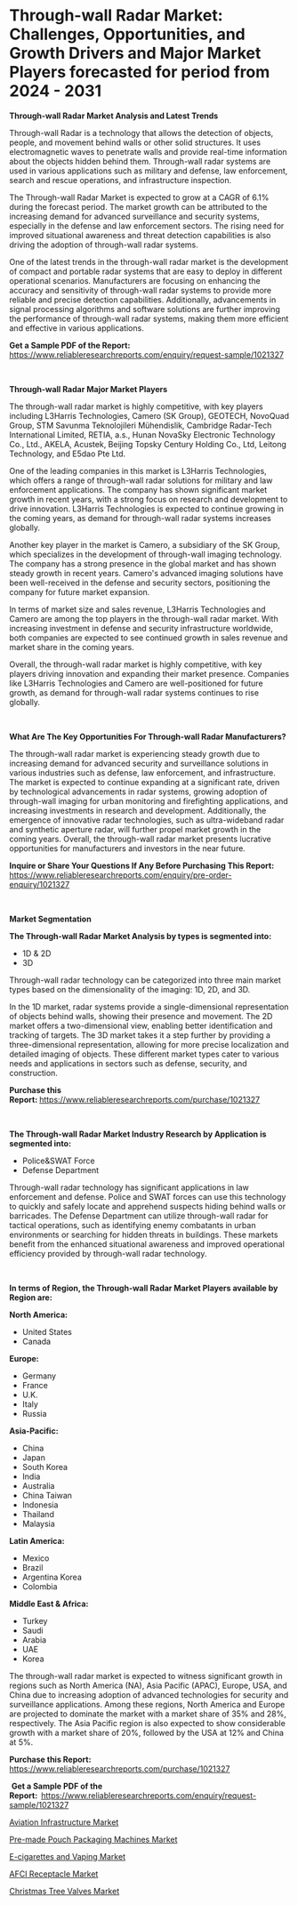 <p><h1>Through-wall Radar Market: Challenges, Opportunities, and Growth Drivers and Major Market Players forecasted for period from 2024 - 2031</h1></p><p><strong>Through-wall Radar Market Analysis and Latest Trends</strong></p>
<p><p>Through-wall Radar is a technology that allows the detection of objects, people, and movement behind walls or other solid structures. It uses electromagnetic waves to penetrate walls and provide real-time information about the objects hidden behind them. Through-wall radar systems are used in various applications such as military and defense, law enforcement, search and rescue operations, and infrastructure inspection.</p><p>The Through-wall Radar Market is expected to grow at a CAGR of 6.1% during the forecast period. The market growth can be attributed to the increasing demand for advanced surveillance and security systems, especially in the defense and law enforcement sectors. The rising need for improved situational awareness and threat detection capabilities is also driving the adoption of through-wall radar systems.</p><p>One of the latest trends in the through-wall radar market is the development of compact and portable radar systems that are easy to deploy in different operational scenarios. Manufacturers are focusing on enhancing the accuracy and sensitivity of through-wall radar systems to provide more reliable and precise detection capabilities. Additionally, advancements in signal processing algorithms and software solutions are further improving the performance of through-wall radar systems, making them more efficient and effective in various applications.</p></p>
<p><strong>Get a Sample PDF of the Report:&nbsp;</strong> <a href="https://www.reliableresearchreports.com/enquiry/request-sample/1021327">https://www.reliableresearchreports.com/enquiry/request-sample/1021327</a></p>
<p>&nbsp;</p>
<p><strong>Through-wall Radar Major Market Players</strong></p>
<p><p>The through-wall radar market is highly competitive, with key players including L3Harris Technologies, Camero (SK Group), GEOTECH, NovoQuad Group, STM Savunma Teknolojileri Mühendislik, Cambridge Radar-Tech International Limited, RETIA, a.s., Hunan NovaSky Electronic Technology Co., Ltd., AKELA, Acustek, Beijing Topsky Century Holding Co., Ltd, Leitong Technology, and E5dao Pte Ltd.</p><p>One of the leading companies in this market is L3Harris Technologies, which offers a range of through-wall radar solutions for military and law enforcement applications. The company has shown significant market growth in recent years, with a strong focus on research and development to drive innovation. L3Harris Technologies is expected to continue growing in the coming years, as demand for through-wall radar systems increases globally.</p><p>Another key player in the market is Camero, a subsidiary of the SK Group, which specializes in the development of through-wall imaging technology. The company has a strong presence in the global market and has shown steady growth in recent years. Camero's advanced imaging solutions have been well-received in the defense and security sectors, positioning the company for future market expansion.</p><p>In terms of market size and sales revenue, L3Harris Technologies and Camero are among the top players in the through-wall radar market. With increasing investment in defense and security infrastructure worldwide, both companies are expected to see continued growth in sales revenue and market share in the coming years.</p><p>Overall, the through-wall radar market is highly competitive, with key players driving innovation and expanding their market presence. Companies like L3Harris Technologies and Camero are well-positioned for future growth, as demand for through-wall radar systems continues to rise globally.</p></p>
<p>&nbsp;</p>
<p><strong>What Are The Key Opportunities For Through-wall Radar Manufacturers?</strong></p>
<p><p>The through-wall radar market is experiencing steady growth due to increasing demand for advanced security and surveillance solutions in various industries such as defense, law enforcement, and infrastructure. The market is expected to continue expanding at a significant rate, driven by technological advancements in radar systems, growing adoption of through-wall imaging for urban monitoring and firefighting applications, and increasing investments in research and development. Additionally, the emergence of innovative radar technologies, such as ultra-wideband radar and synthetic aperture radar, will further propel market growth in the coming years. Overall, the through-wall radar market presents lucrative opportunities for manufacturers and investors in the near future.</p></p>
<p><strong>Inquire or Share Your Questions If Any Before Purchasing This Report:</strong> <a href="https://www.reliableresearchreports.com/enquiry/pre-order-enquiry/1021327">https://www.reliableresearchreports.com/enquiry/pre-order-enquiry/1021327</a></p>
<p>&nbsp;</p>
<p><strong>Market Segmentation</strong></p>
<p><strong>The Through-wall Radar Market Analysis by types is segmented into:</strong></p>
<p><ul><li>1D & 2D</li><li>3D</li></ul></p>
<p><p>Through-wall radar technology can be categorized into three main market types based on the dimensionality of the imaging: 1D, 2D, and 3D. </p><p>In the 1D market, radar systems provide a single-dimensional representation of objects behind walls, showing their presence and movement. The 2D market offers a two-dimensional view, enabling better identification and tracking of targets. The 3D market takes it a step further by providing a three-dimensional representation, allowing for more precise localization and detailed imaging of objects. These different market types cater to various needs and applications in sectors such as defense, security, and construction.</p></p>
<p><strong>Purchase this Report:&nbsp;</strong><a href="https://www.reliableresearchreports.com/purchase/1021327">https://www.reliableresearchreports.com/purchase/1021327</a></p>
<p>&nbsp;</p>
<p><strong>The Through-wall Radar Market Industry Research by Application is segmented into:</strong></p>
<p><ul><li>Police&SWAT Force</li><li>Defense Department</li></ul></p>
<p><p>Through-wall radar technology has significant applications in law enforcement and defense. Police and SWAT forces can use this technology to quickly and safely locate and apprehend suspects hiding behind walls or barricades. The Defense Department can utilize through-wall radar for tactical operations, such as identifying enemy combatants in urban environments or searching for hidden threats in buildings. These markets benefit from the enhanced situational awareness and improved operational efficiency provided by through-wall radar technology.</p></p>
<p>&nbsp;</p>
<p><strong>In terms of Region, the Through-wall Radar Market Players available by Region are:</strong></p>
<p>
    <p> <strong> North America: </strong>
        <ul>
            <li>United States</li>
            <li>Canada</li>
        </ul>
        </p> 
    <p> <strong> Europe: </strong>
        <ul>
            <li>Germany</li>
            <li>France</li>
            <li>U.K.</li>
            <li>Italy</li>
            <li>Russia</li>
        </ul>
        </p> 
    <p> <strong> Asia-Pacific: </strong>
        <ul>
            <li>China</li>
            <li>Japan</li>
            <li>South Korea</li>
            <li>India</li>
            <li>Australia</li>
            <li>China Taiwan</li>
            <li>Indonesia</li>
            <li>Thailand</li>
            <li>Malaysia</li>
        </ul>
        </p> 
    <p> <strong> Latin America: </strong>
        <ul>
            <li>Mexico</li>
            <li>Brazil</li>
            <li>Argentina Korea</li>
            <li>Colombia</li>
        </ul>
        </p> 
    <p> <strong> Middle East & Africa: </strong>
        <ul>
            <li>Turkey</li>
            <li>Saudi</li>
            <li>Arabia</li>
            <li>UAE</li>
            <li>Korea</li>
        </ul>
    </p>
    </p>
<p><p>The through-wall radar market is expected to witness significant growth in regions such as North America (NA), Asia Pacific (APAC), Europe, USA, and China due to increasing adoption of advanced technologies for security and surveillance applications. Among these regions, North America and Europe are projected to dominate the market with a market share of 35% and 28%, respectively. The Asia Pacific region is also expected to show considerable growth with a market share of 20%, followed by the USA at 12% and China at 5%.</p></p>
<p><strong>Purchase this Report: </strong><a href="https://www.reliableresearchreports.com/purchase/1021327">https://www.reliableresearchreports.com/purchase/1021327</a></p>
<p>&nbsp;<strong>Get a Sample PDF of the Report:&nbsp;&nbsp;</strong><a href="https://www.reliableresearchreports.com/enquiry/request-sample/1021327">https://www.reliableresearchreports.com/enquiry/request-sample/1021327</a></p>
<p><strong></strong></p>
<p><p><a href="https://medium.com/p/44f59ea0a4f1/edit">Aviation Infrastructure Market</a></p><p><a href="https://github.com/provorikovar/Market-Research-Report-List-3/blob/main/pre-made-pouch-packaging-machines-market.md">Pre-made Pouch Packaging Machines Market</a></p><p><a href="https://github.com/CliffMedina6/Market-Research-Report-List-3/blob/main/e-cigarettes-and-vaping-market.md">E-cigarettes and Vaping Market</a></p><p><a href="https://medium.com/p/01012d6ca27e/edit">AFCI Receptacle Market</a></p><p><a href="https://medium.com/p/554566f18eaf/edit">Christmas Tree Valves Market</a></p></p>